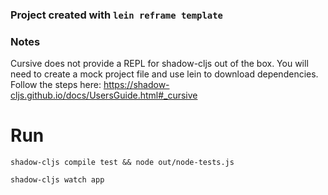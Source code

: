 ### Project created with `lein reframe template`

### Notes

Cursive does not provide a REPL for shadow-cljs out of the box. You will need to create a mock project file and use lein to download dependencies. Follow the steps here: https://shadow-cljs.github.io/docs/UsersGuide.html#_cursive

# Run

`shadow-cljs compile test && node out/node-tests.js`

`shadow-cljs watch app`